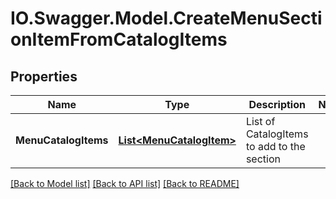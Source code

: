 # IO.Swagger.Model.CreateMenuSectionItemFromCatalogItems
## Properties

Name | Type | Description | Notes
------------ | ------------- | ------------- | -------------
**MenuCatalogItems** | [**List&lt;MenuCatalogItem&gt;**](MenuCatalogItem.md) | List of CatalogItems to add to the section | 

[[Back to Model list]](../README.md#documentation-for-models) [[Back to API list]](../README.md#documentation-for-api-endpoints) [[Back to README]](../README.md)

